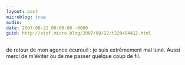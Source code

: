 ```yaml
---
layout: post
microblog: true
audio: 
date: 2007-08-22 00:00:00 -0000
guid: http://xtof.micro.blog/2007/08/22/t220494422.html
---
```

de retour de mon agence écureuil : je suis extrêmement  mal luné. Aussi merci de m'éviter ou de me passer quelque coup de fil.
